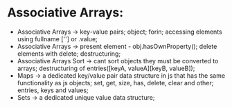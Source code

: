 # Associative Arrays:

- Associative Arrays -> key-value pairs; object; forin; accessing elements using fullname [''] or .value;
- Associative Arrays -> present element - obj.hasOwnProperty(); delete elements with delete; destructuring;
- Associative Arrays Sort -> cant sort objects they must be converted to arrays; destructuring of entries([keyA, valueA][keyB, valueB]);
- Maps -> a dedicated key/value pair data structure in js that has the same functionality as js objects; set, get, size, has, delete, clear and other; entries, keys and values;
- Sets -> a dedicated unique value data structure;


